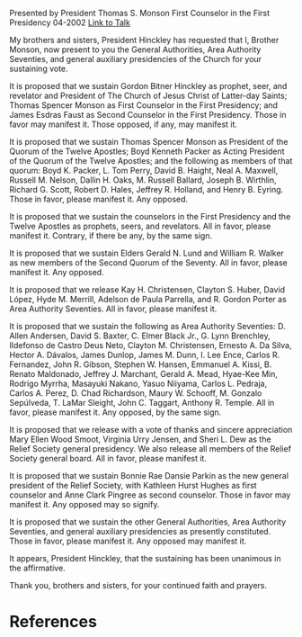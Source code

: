 Presented by President Thomas S. Monson
First Counselor in the First Presidency
04-2002
[Link to Talk](https://www.churchofjesuschrist.org/study/general-conference/2002/04/the-sustaining-of-church-officers?lang=eng)

My brothers and sisters, President Hinckley has requested that I, Brother Monson, now present to you the General Authorities, Area Authority Seventies, and general auxiliary presidencies of the Church for your sustaining vote.

It is proposed that we sustain Gordon Bitner Hinckley as prophet, seer, and revelator and President of The Church of Jesus Christ of Latter-day Saints; Thomas Spencer Monson as First Counselor in the First Presidency; and James Esdras Faust as Second Counselor in the First Presidency. Those in favor may manifest it. Those opposed, if any, may manifest it.

It is proposed that we sustain Thomas Spencer Monson as President of the Quorum of the Twelve Apostles; Boyd Kenneth Packer as Acting President of the Quorum of the Twelve Apostles; and the following as members of that quorum: Boyd K. Packer, L. Tom Perry, David B. Haight, Neal A. Maxwell, Russell M. Nelson, Dallin H. Oaks, M. Russell Ballard, Joseph B. Wirthlin, Richard G. Scott, Robert D. Hales, Jeffrey R. Holland, and Henry B. Eyring. Those in favor, please manifest it. Any opposed.

It is proposed that we sustain the counselors in the First Presidency and the Twelve Apostles as prophets, seers, and revelators. All in favor, please manifest it. Contrary, if there be any, by the same sign.

It is proposed that we sustain Elders Gerald N. Lund and William R. Walker as new members of the Second Quorum of the Seventy. All in favor, please manifest it. Any opposed.

It is proposed that we release Kay H. Christensen, Clayton S. Huber, David López, Hyde M. Merrill, Adelson de Paula Parrella, and R. Gordon Porter as Area Authority Seventies. All in favor, please manifest it.

It is proposed that we sustain the following as Area Authority Seventies: D. Allen Andersen, David S. Baxter, C. Elmer Black Jr., G. Lynn Brenchley, Ildefonso de Castro Deus Neto, Clayton M. Christensen, Ernesto A. Da Silva, Hector A. Dávalos, James Dunlop, James M. Dunn, I. Lee Ence, Carlos R. Fernandez, John R. Gibson, Stephen W. Hansen, Emmanuel A. Kissi, B. Renato Maldonado, Jeffrey J. Marchant, Gerald A. Mead, Hyae-Kee Min, Rodrigo Myrrha, Masayuki Nakano, Yasuo Niiyama, Carlos L. Pedraja, Carlos A. Perez, D. Chad Richardson, Maury W. Schooff, M. Gonzalo Sepúlveda, T. LaMar Sleight, John C. Taggart, Anthony R. Temple. All in favor, please manifest it. Any opposed, by the same sign.

It is proposed that we release with a vote of thanks and sincere appreciation Mary Ellen Wood Smoot, Virginia Urry Jensen, and Sheri L. Dew as the Relief Society general presidency. We also release all members of the Relief Society general board. All in favor, please manifest it.

It is proposed that we sustain Bonnie Rae Dansie Parkin as the new general president of the Relief Society, with Kathleen Hurst Hughes as first counselor and Anne Clark Pingree as second counselor. Those in favor may manifest it. Any opposed may so signify.

It is proposed that we sustain the other General Authorities, Area Authority Seventies, and general auxiliary presidencies as presently constituted. Those in favor, please manifest it. Any opposed may manifest it.

It appears, President Hinckley, that the sustaining has been unanimous in the affirmative.

Thank you, brothers and sisters, for your continued faith and prayers.

# References
